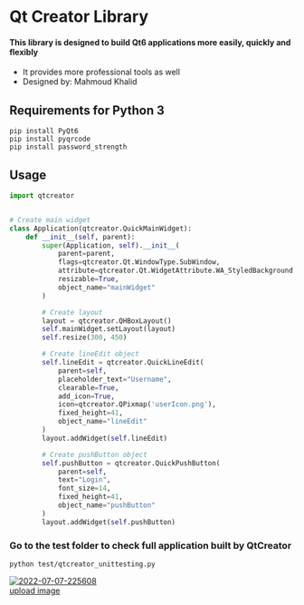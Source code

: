 # Qt Creator Library
#### This library is designed to build Qt6 applications more easily, quickly and flexibly
- It provides more professional tools as well
- Designed by: Mahmoud Khalid

## Requirements for Python 3
    pip install PyQt6
    pip install pyqrcode
    pip install password_strength

## Usage
```python
import qtcreator


# Create main widget
class Application(qtcreator.QuickMainWidget):
    def __init__(self, parent):
        super(Application, self).__init__(
            parent=parent,
            flags=qtcreator.Qt.WindowType.SubWindow,
            attribute=qtcreator.Qt.WidgetAttribute.WA_StyledBackground,
            resizable=True,
            object_name="mainWidget"
        )

        # Create layout
        layout = qtcreator.QHBoxLayout()
        self.mainWidget.setLayout(layout)
        self.resize(300, 450)

        # Create lineEdit object
        self.lineEdit = qtcreator.QuickLineEdit(
            parent=self,
            placeholder_text="Username",
            clearable=True,
            add_icon=True,
            icon=qtcreator.QPixmap('userIcon.png'),
            fixed_height=41,
            object_name="lineEdit"
        )
        layout.addWidget(self.lineEdit)

        # Create pushButton object
        self.pushButton = qtcreator.QuickPushButton(
            parent=self,
            text="Login",
            font_size=14,
            fixed_height=41,
            object_name="pushButton"
        )
        layout.addWidget(self.pushButton)
```

### Go to the test folder to check full application built by QtCreator
    python test/qtcreator_unittesting.py

<a href="https://ibb.co/HXbM0Hj"><img src="https://i.ibb.co/V3zhdqs/2022-07-07-225608.png" alt="2022-07-07-225608" border="0"></a><br /><a target='_blank' href='https://imgbb.com/'>upload image</a><br />
